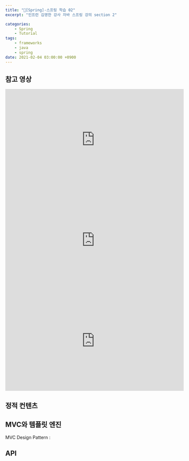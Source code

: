 ```yaml
---
title: "📓[Spring]-스프링 학습 02"
excerpt: "인프런 김영한 강사 자바 스프링 강의 section 2"

categories:
    - Spring
    - Tutorial
tags:
    - frameworks
    - java
    - spring
date: 2021-02-04 03:00:00 +0900
---
```


## 참고 영상

<iframe width="560" height="315" src="https://www.youtube.com/embed/FT33eS7qaAc" frameborder="0" allow="accelerometer; autoplay; clipboard-write; encrypted-media; gyroscope; picture-in-picture" allowfullscreen></iframe>

<iframe width="560" height="315" src="https://www.youtube.com/embed/oPvmfm_97es" frameborder="0" allow="accelerometer; autoplay; clipboard-write; encrypted-media; gyroscope; picture-in-picture" allowfullscreen></iframe>

<iframe width="560" height="315" src="https://www.youtube.com/embed/v17ZwTFAL-0" frameborder="0" allow="accelerometer; autoplay; clipboard-write; encrypted-media; gyroscope; picture-in-picture" allowfullscreen></iframe>

## 정적 컨텐츠

## MVC와 템플릿 엔진
MVC Design Pattern : 
## API